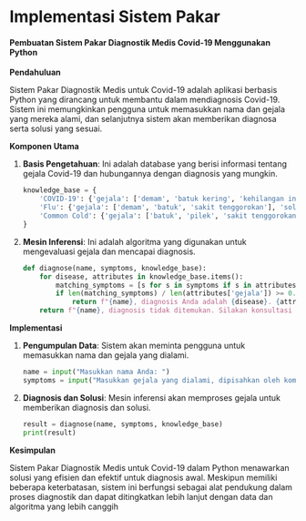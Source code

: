 # Implementasi Sistem Pakar

#### Pembuatan Sistem Pakar Diagnostik Medis Covid-19 Menggunakan Python

**Pendahuluan**

Sistem Pakar Diagnostik Medis untuk Covid-19 adalah aplikasi berbasis Python yang dirancang untuk membantu dalam mendiagnosis Covid-19. Sistem ini memungkinkan pengguna untuk memasukkan nama dan gejala yang mereka alami, dan selanjutnya sistem akan memberikan diagnosa serta solusi yang sesuai.

**Komponen Utama**

1.  **Basis Pengetahuan**: Ini adalah database yang berisi informasi tentang gejala Covid-19 dan hubungannya dengan diagnosis yang mungkin.

    ```python
    knowledge_base = {
        'COVID-19': {'gejala': ['demam', 'batuk kering', 'kehilangan indera perasa dan penciuman'], 'solusi': 'Segera lakukan tes PCR dan isolasi diri'},
        'Flu': {'gejala': ['demam', 'batuk', 'sakit tenggorokan'], 'solusi': 'Istirahat cukup dan konsumsi obat flu'},
        'Common Cold': {'gejala': ['batuk', 'pilek', 'sakit tenggorokan'], 'solusi': 'Istirahat dan minum obat pereda batuk'}
    }
    ```
2.  **Mesin Inferensi**: Ini adalah algoritma yang digunakan untuk mengevaluasi gejala dan mencapai diagnosis.

    ```python
    def diagnose(name, symptoms, knowledge_base):
        for disease, attributes in knowledge_base.items():
            matching_symptoms = [s for s in symptoms if s in attributes['gejala']]
            if len(matching_symptoms) / len(attributes['gejala']) >= 0.3:  # At least 30% match
                return f"{name}, diagnosis Anda adalah {disease}. {attributes['solusi']}"
        return f"{name}, diagnosis tidak ditemukan. Silakan konsultasi dengan dokter."

    ```

**Implementasi**

1.  **Pengumpulan Data**: Sistem akan meminta pengguna untuk memasukkan nama dan gejala yang dialami.

    ```python
    name = input("Masukkan nama Anda: ")
    symptoms = input("Masukkan gejala yang dialami, dipisahkan oleh koma: ").split(',')
    ```
2.  **Diagnosis dan Solusi**: Mesin inferensi akan memproses gejala untuk memberikan diagnosis dan solusi.

    ```python
    result = diagnose(name, symptoms, knowledge_base)
    print(result)
    ```

**Kesimpulan**

Sistem Pakar Diagnostik Medis untuk Covid-19 dalam Python menawarkan solusi yang efisien dan efektif untuk diagnosis awal. Meskipun memiliki beberapa keterbatasan, sistem ini berfungsi sebagai alat pendukung dalam proses diagnostik dan dapat ditingkatkan lebih lanjut dengan data dan algoritma yang lebih canggih
